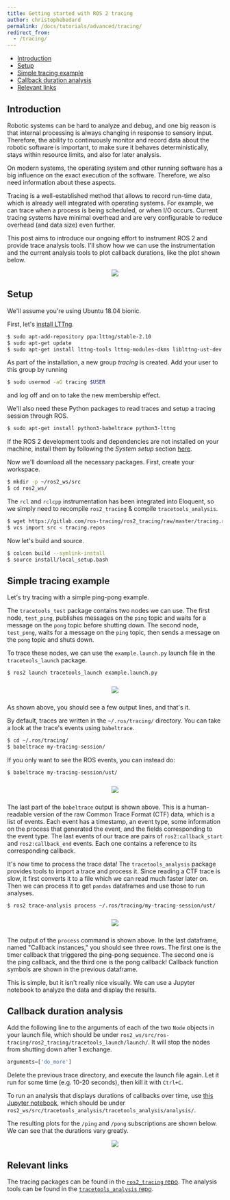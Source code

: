 ```yaml
---
title: Getting started with ROS 2 tracing
author: christophebedard
permalink: /docs/tutorials/advanced/tracing/
redirect_from:
  - /tracing/
---
```


- [Introduction](#introduction)
- [Setup](#setup)
- [Simple tracing example](#simple-tracing-example)
- [Callback duration analysis](#callback-duration-analysis)
- [Relevant links](#relevant-links)

## Introduction

Robotic systems can be hard to analyze and debug, and one big reason is that internal processing is always changing in response to sensory input. Therefore, the ability to continuously monitor and record data about the robotic software is important, to make sure it behaves deterministically, stays within resource limits, and also for later analysis.

On modern systems, the operating system and other running software has a big influence on the exact execution of the software. Therefore, we also need information about these aspects.

Tracing is a well-established method that allows to record run-time data, which is already well integrated with operating systems. For example, we can trace when a process is being scheduled, or when I/O occurs. Current tracing systems have minimal overhead and are very configurable to reduce overhead (and data size) even further.

This post aims to introduce our ongoing effort to instrument ROS 2 and provide trace analysis tools. I'll show how we can use the instrumentation and the current analysis tools to plot callback durations, like the plot shown below.

<center>
<img src="/img/tutorials/tracing_result_plot.png" />
</center>

## Setup

We'll assume you're using Ubuntu 18.04 bionic.

First, let's [install LTTng](https://lttng.org/docs/#doc-ubuntu-ppa).

```bash
$ sudo apt-add-repository ppa:lttng/stable-2.10
$ sudo apt-get update
$ sudo apt-get install lttng-tools lttng-modules-dkms liblttng-ust-dev
```

As part of the installation, a new group _tracing_ is created. Add your user to this group by running

```bash
$ sudo usermod -aG tracing $USER
```

and log off and on to take the new membership effect.

We'll also need these Python packages to read traces and setup a tracing session through ROS.

```bash
$ sudo apt-get install python3-babeltrace python3-lttng
```

If the ROS 2 development tools and dependencies are not installed on your machine, install them by following the *System setup* section [here](https://index.ros.org/doc/ros2/Installation/Dashing/Linux-Development-Setup/#system-setup).

Now we'll download all the necessary packages. First, create your workspace.

```bash
$ mkdir -p ~/ros2_ws/src
$ cd ros2_ws/
```

The `rcl` and `rclcpp` instrumentation has been integrated into Eloquent, so we simply need to recompile `ros2_tracing` & compile `tracetools_analysis`.

```bash
$ wget https://gitlab.com/ros-tracing/ros2_tracing/raw/master/tracing.repos
$ vcs import src < tracing.repos
```

Now let's build and source.

```bash
$ colcon build --symlink-install
$ source install/local_setup.bash
```

## Simple tracing example

Let's try tracing with a simple ping-pong example.

The `tracetools_test` package contains two nodes we can use. The first node, `test_ping`, publishes messages on the `ping` topic and waits for a message on the `pong` topic before shutting down. The second node, `test_pong`, waits for a message on the `ping` topic, then sends a message on the `pong` topic and shuts down.

To trace these nodes, we can use the `example.launch.py` launch file in the `tracetools_launch` package.

```bash
$ ros2 launch tracetools_launch example.launch.py
```

<center>
<img src="/img/tutorials/tracing_launch.svg" style="padding: 10px;" />
</center>

As shown above, you should see a few output lines, and that's it.

By default, traces are written in the `~/.ros/tracing/` directory. You can take a look at the trace's events using `babeltrace`.

```bash
$ cd ~/.ros/tracing/
$ babeltrace my-tracing-session/
```

If you only want to see the ROS events, you can instead do:

```bash
$ babeltrace my-tracing-session/ust/
```

<center>
<img src="/img/tutorials/tracing_babeltrace.svg" style="padding: 10px;" />
</center>

The last part of the `babeltrace` output is shown above. This is a human-readable version of the raw Common Trace Format (CTF) data, which is a list of events. Each event has a timestamp, an event type, some information on the process that generated the event, and the fields corresponding to the event type. The last events of our trace are pairs of `ros2:callback_start` and `ros2:callback_end` events. Each one contains a reference to its corresponding callback.

It's now time to process the trace data! The `tracetools_analysis` package provides tools to import a trace and process it. Since reading a CTF trace is slow, it first converts it to a file which we can read much faster later on. Then we can process it to get `pandas` dataframes and use those to run analyses.

```bash
$ ros2 trace-analysis process ~/.ros/tracing/my-tracing-session/ust/
```

<center>
<img src="/img/tutorials/tracing_process.svg" style="padding: 10px;" />
</center>

The output of the `process` command is shown above. In the last dataframe, named "Callback instances," you should see three rows. The first one is the timer callback that triggered the ping-pong sequence. The second one is the ping callback, and the third one is the pong callback! Callback function symbols are shown in the previous dataframe.

This is simple, but it isn't really nice visually. We can use a Jupyter notebook to analyze the data and display the results.

## Callback duration analysis

Add the following line to the arguments of each of the two `Node` objects in your launch file, which should be under `ros2_ws/src/ros-tracing/ros2_tracing/tracetools_launch/launch/`. It will stop the nodes from shutting down after 1 exchange.

```python
arguments=['do_more']
```

Delete the previous trace directory, and execute the launch file again. Let it run for some time (e.g. 10-20 seconds), then kill it with `Ctrl+C`.

To run an analysis that displays durations of callbacks over time, use [this Jupyter notebook](https://gitlab.com/ros-tracing/tracetools_analysis/blob/master/tracetools_analysis/analysis/callback_duration.ipynb), which should be under `ros2_ws/src/tracetools_analysis/tracetools_analysis/analysis/`.

The resulting plots for the `/ping` and `/pong` subscriptions are shown below. We can see that the durations vary greatly.

<center>
<img src="/img/tutorials/tracing_analysis_plots.png" />
</center>

## Relevant links

The tracing packages can be found in the [`ros2_tracing` repo](https://gitlab.com/ros-tracing/ros2_tracing). The analysis tools can be found in the [`tracetools_analysis` repo](https://gitlab.com/ros-tracing/tracetools_analysis).
